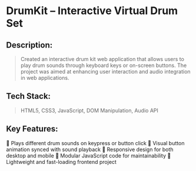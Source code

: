 
# DrumKit – Interactive Virtual Drum Set
## Description:
> Created an interactive drum kit web application that allows users to play drum sounds through keyboard keys or
on-screen buttons. The project was aimed at enhancing user interaction and audio integration in web
applications.
## Tech Stack:
> HTML5, CSS3, JavaScript, DOM Manipulation, Audio API
## Key Features:
 Plays different drum sounds on keypress or button click
 Visual button animation synced with sound playback
 Responsive design for both desktop and mobile
 Modular JavaScript code for maintainability
 Lightweight and fast-loading frontend project
